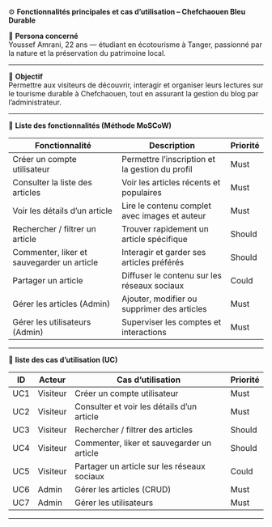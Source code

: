 ⚙️ **Fonctionnalités principales et cas d’utilisation – Chefchaouen Bleu Durable**

👤 **Persona concerné**  
Youssef Amrani, 22 ans — étudiant en écotourisme à Tanger, passionné par la nature et la préservation du patrimoine local.  

---

🧩 **Objectif**  
Permettre aux visiteurs de découvrir, interagir et organiser leurs lectures sur le tourisme durable à Chefchaouen, tout en assurant la gestion du blog par l’administrateur.

---

🧠 **Liste des fonctionnalités (Méthode MoSCoW)**

| Fonctionnalité | Description | Priorité |
|----------------|-------------|-----------|
| Créer un compte utilisateur | Permettre l’inscription et la gestion du profil | Must |
| Consulter la liste des articles | Voir les articles récents et populaires | Must |
| Voir les détails d’un article | Lire le contenu complet avec images et auteur | Must |
| Rechercher / filtrer un article | Trouver rapidement un article spécifique | Should |
| Commenter, liker et sauvegarder un article | Interagir et garder ses articles préférés | Should |
| Partager un article | Diffuser le contenu sur les réseaux sociaux | Could |
| Gérer les articles (Admin) | Ajouter, modifier ou supprimer des articles | Must |
| Gérer les utilisateurs (Admin) | Superviser les comptes et interactions | Must |

---

💬 **liste des cas d’utilisation (UC)**

| ID | Acteur | Cas d’utilisation | Priorité |
|----|---------|------------------|-----------|
| UC1 | Visiteur | Créer un compte utilisateur | Must |
| UC2 | Visiteur | Consulter et voir les détails d’un article | Must |
| UC3 | Visiteur | Rechercher / filtrer des articles | Should |
| UC4 | Visiteur | Commenter, liker et sauvegarder un article | Should |
| UC5 | Visiteur | Partager un article sur les réseaux sociaux | Could |
| UC6 | Admin | Gérer les articles (CRUD) | Must |
| UC7 | Admin | Gérer les utilisateurs | Must |

---